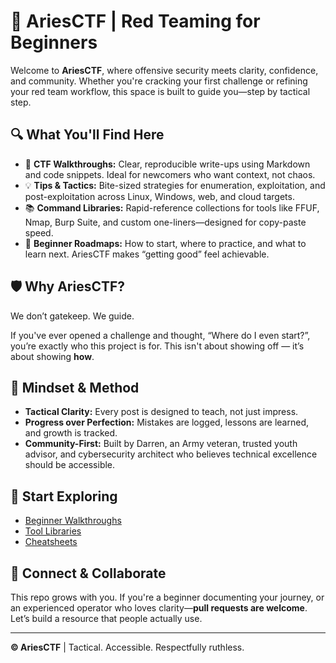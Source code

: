 # 🚀 AriesCTF | Red Teaming for Beginners

Welcome to **AriesCTF**, where offensive security meets clarity, confidence, and community. Whether you're cracking your first challenge or refining your red team workflow, this space is built to guide you—step by tactical step.

## 🔍 What You'll Find Here

- 🧩 **CTF Walkthroughs:** Clear, reproducible write-ups using Markdown and code snippets. Ideal for newcomers who want context, not chaos.
- 💡 **Tips & Tactics:** Bite-sized strategies for enumeration, exploitation, and post-exploitation across Linux, Windows, web, and cloud targets.
- 📚 **Command Libraries:** Rapid-reference collections for tools like FFUF, Nmap, Burp Suite, and custom one-liners—designed for copy-paste speed.
- 🧭 **Beginner Roadmaps:** How to start, where to practice, and what to learn next. AriesCTF makes “getting good” feel achievable.

## 🛡 Why AriesCTF?

We don’t gatekeep. We guide.

If you've ever opened a challenge and thought, “Where do I even start?”, you’re exactly who this project is for. This isn't about showing off — it’s about showing **how**.

## 🧠 Mindset & Method

- **Tactical Clarity:** Every post is designed to teach, not just impress.
- **Progress over Perfection:** Mistakes are logged, lessons are learned, and growth is tracked.
- **Community-First:** Built by Darren, an Army veteran, trusted youth advisor, and cybersecurity architect who believes technical excellence should be accessible.

## 🔗 Start Exploring

- [Beginner Walkthroughs](./walkthroughs)
- [Tool Libraries](./command-libraries)
- [Cheatsheets](./cheatsheets)

## 🧵 Connect & Collaborate

This repo grows with you. If you're a beginner documenting your journey, or an experienced operator who loves clarity—**pull requests are welcome**. Let’s build a resource that people actually use.

---

**© AriesCTF** | Tactical. Accessible. Respectfully ruthless.
<!--
**AriesCTF/AriesCTF** is a ✨ _special_ ✨ repository because its `README.md` (this file) appears on your GitHub profile.

Here are some ideas to get you started:

- 🔭 I’m currently working on ...
- 🌱 I’m currently learning ...
- 👯 I’m looking to collaborate on ...
- 🤔 I’m looking for help with ...
- 💬 Ask me about ...
- 📫 How to reach me: ...
- 😄 Pronouns: ...
- ⚡ Fun fact: ...
-->
